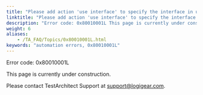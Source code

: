 ```yaml
--- 
title: "Please add action 'use interface' to specify the interface in use."
linktitle: "Please add action 'use interface' to specify the interface in use."
description: "Error code: 0x80010001L This page is currently under construction. Please contact TestArchitect Support at support@logigear.com ."
weight: 6
aliases: 
    - /TA_FAQ/Topics/0x80010001L.html
keywords: "automation errors, 0x80010001L"
---
```


Error code: 0x80010001L

This page is currently under construction.

Please contact TestArchitect Support at [support@logigear.com](mailto:support@logigear.com).



